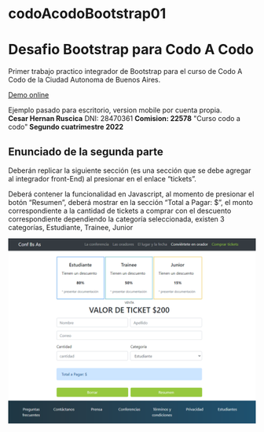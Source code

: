 # codoAcodoBootstrap01
<h1>Desafio Bootstrap para Codo A Codo</h1>
<p>Primer trabajo practico integrador de Bootstrap para el curso de Codo A Codo de la Ciudad Autonoma de Buenos Aires.</p>
<a href="https://hernanruscica.github.io/codoAcodoBootstrap01/" target="_blank" rel="noreferrer noopener">Demo online</a>
<p>Ejemplo pasado para escritorio, version mobile por cuenta propia.<br>
<b>Cesar Hernan Ruscica</b> DNI: 28470361 <b>Comision: 22578</b> "Curso codo a codo"<b> Segundo cuatrimestre 2022</b>
</p>

<h2>Enunciado de la segunda parte</h2>
<p>
Deberán replicar la siguiente sección (es una sección que se debe agregar al integrador front-End) al presionar en el enlace “tickets”.
</p>
<p>
Deberá contener la funcionalidad en Javascript, al momento de presionar el botón “Resumen”, deberá mostrar en la sección “Total a Pagar: $”, el monto correspondiente a la cantidad de tickets a comprar con el descuento correspondiente dependiendo la categoría seleccionada, existen 3 categorías, Estudiante, Trainee, Junior
</p>
<img src="integradorJS_Seccion_Tickets.png">
